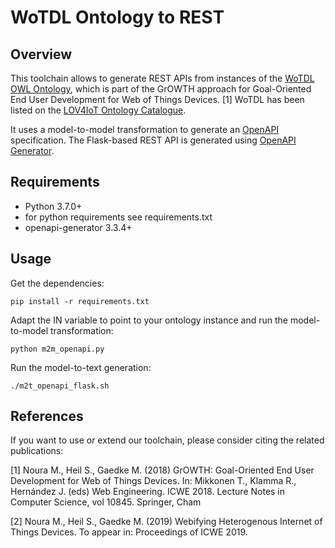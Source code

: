 # WoTDL Ontology to REST

## Overview
This toolchain allows to generate REST APIs from instances of the [WoTDL OWL Ontology](https://vsr.informatik.tu-chemnitz.de/projects/2019/growth/wotdl/wotdl.owl), which is part of the GrOWTH approach for Goal-Oriented End User Development for Web of Things Devices. [1] WoTDL has been listed on the [LOV4IoT Ontology Catalogue](http://lov4iot.appspot.com/?p=ontologies).

It uses a model-to-model transformation to generate an [OpenAPI](https://openapis.org) specification. 
The Flask-based REST API is generated using [OpenAPI Generator](https://openapi-generator.tech).

## Requirements
- Python 3.7.0+
- for python requirements see requirements.txt
- openapi-generator 3.3.4+

## Usage
Get the dependencies:
```
pip install -r requirements.txt
```

Adapt the IN variable to point to your ontology instance and run the model-to-model transformation:

```
python m2m_openapi.py
```

Run the model-to-text generation:

```
./m2t_openapi_flask.sh
```


## References
If you want to use or extend our toolchain, please consider citing the related publications:

[1] Noura M., Heil S., Gaedke M. (2018) GrOWTH: Goal-Oriented End User Development for Web of Things Devices. In: Mikkonen T., Klamma R., Hernández J. (eds) Web Engineering. ICWE 2018. Lecture Notes in Computer Science, vol 10845. Springer, Cham

[2] Noura M., Heil S., Gaedke M. (2019) Webifying Heterogenous Internet of Things Devices. To appear in: Proceedings of ICWE 2019.
